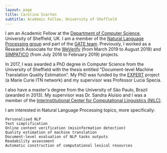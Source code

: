 ```yaml
---
layout: page
title: Carolina Scarton
subtitle: Academic Fellow, University of Sheffield
---
```


I am an Academic Fellow at the [Department of Computer Science](https://www.sheffield.ac.uk/dcs), University of Sheffield, UK. I am a member of the [Natural Language Processing group](https://www.sheffield.ac.uk/dcs/research/groups/nlp) and part of the [GATE team](https://gate.ac.uk/). Previously, I worked as a Research Associate for the [WeVerify](https://weverify.eu/) (from March 2019 to August 2019) and [SIMPATICO](https://www.simpatico-project.eu/) (from July 2016 to February 2019) projects.

In 2017, I was awarded a PhD degree in Computer Science from the University of Sheffield with the thesis entitled "Document-level Machine Translation Quality Estimation". My PhD was funded by the [EXPERT](http://expert-itn.eu/) project (a Marie Curie ITN network) and my supervisor was Professor Lucia Specia.

I also have a master's degree from the University of São Paulo, Brazil (awarded in 2013). My supervisor was Dr. Sandra Aluísio and I was a member of the [Interinstitutional Center for Computational Linguistics (NILC)](http://nilc.icmc.usp.br/nilc/index.php).

I am interested in Natural Language Processing topics, more specifically:

    Personalised NLP
    Text simplification
    Online content verification (misinformation detection)
    Quality estimation of machine translation
    Document-level evaluation of NLP tasks outputs
    Readability assessment
    Automatic construction of computational lexical resources 
